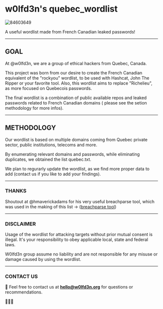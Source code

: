 # w0lfd3n's quebec_wordlist


![84603649](https://user-images.githubusercontent.com/84605403/119269666-cbad8f00-bbc6-11eb-964a-60a4e48980b4.png)

A useful wordlist made from French Canadian leaked passwords!

---
## GOAL

At @w0lfd3n, we are a group of ethical hackers from Quebec, Canada. 

This project was born from our desire to create the French Canadian equivalent of the "rockyou" wordlist, to be used with Hashcat, John The Ripper or your favorite tool. 
Also, this wordlist aims to replace "Richelieu", as more focused on Quebecois passwords.   

The final wordlist is a combination of public available repos and leaked passwords related to French Canadian domains ( please see the setion methodology for more infos).

---
## METHODOLOGY


Our wordlist is based on multiple domains coming from Quebec private sector, public institutions, telecoms and more. 

By enumerating relevant domains and passwords, while eliminating duplicates, we obtained the list quebec.txt.

We plan to regurarly update the wordlist, as we find more proper data to add (contact us if you like to add your findings).

---
### THANKS

Shoutout at @hmaverickadams for his very useful breachparse tool, which was used in the making of this list ->  ([breachparse tool](https://github.com/hmaverickadams/breach-parse))

---
### DISCLAIMER

Usage of the wordlist for attacking targets without prior mutual consent is illegal. It's your responsibility to obey  applicable local, state and federal laws. 

W0lfd3n group assume no liability and are not responsible for any misuse or damage caused by using the wordlist.

---
### CONTACT US

📧 Feel free to contact us at **hello@w0lfd3n.org** for questions or recommendations.





🐺🐺🐺

